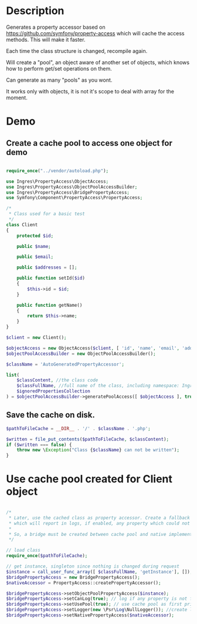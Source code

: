 # Description

Generates a property accessor based on https://github.com/symfony/property-access which will cache
the access methods. This will make it faster.

Each time the class structure is changed, recompile again.

Will create a "pool", an object aware of another set of objects, which knows how to 
perform get/set operations on them.

Can generate as many "pools" as you wont.

It works only with objects, it is not it's scope to deal with array for the moment.

# Demo

## Create a cache pool to access one object for demo
````PHP

require_once("../vendor/autoload.php");

use Ingres\PropertyAccess\ObjectAccess;
use Ingres\PropertyAccess\ObjectPoolAccessBuilder;
use Ingres\PropertyAccess\BridgePropertyAccess;
use Symfony\Component\PropertyAccess\PropertyAccess;

/*
 * Class used for a basic test
 */
class Client
{
    protected $id;

    public $name;

    public $email;

    public $addresses = [];

    public function setId($id)
    {
        $this->id = $id;
    }

    public function getName()
    {
        return $this->name;
    }
}

$client = new Client();

$objectAccess = new ObjectAccess($client, [ 'id', 'name', 'email', 'addresses' ], [ 'Proxy\__GC__\\' ]);
$objectPoolAccessBuilder = new ObjectPoolAccessBuilder();

$className = 'AutoGeneratedPropertyAccessor';

list(
    $classContent, //the class code
    $classFullName, //full name of the class, including namespace: Ingres\PropertyAccess\AutoGeneratedPropertyAccessor
    $ignoredPropertiesCollection
) = $objectPoolAccessBuilder->generatePoolAccess([ $objectAccess ], true, $className);

````

## Save the cache on disk.

````PHP
$pathToFileCache = __DIR__ . '/' . $className . '.php';

$written = file_put_contents($pathToFileCache, $classContent);
if ($written === false) {
    throw new \Exception("Class {$className} can not be written");
}

````

# Use cache pool created for Client object

````PHP

/*
 * Later, use the cached class as property accessor. Create a fallback based on symfony property accessor
 * which will report in logs, if enabled, any property which could not be accessed from cache pool
 *
 * So, a bridge must be created between cache pool and native implementation
 */

// load class
require_once($pathToFileCache);

// get instance, singleton since nothing is changed during request
$instance = call_user_func_array([ $classFullName, 'getInstance'], []);
$bridgePropertyAccess = new BridgePropertyAccess();
$nativeAccessor = PropertyAccess::createPropertyAccessor();

$bridgePropertyAccess->setObjectPoolPropertyAccess($instance);
$bridgePropertyAccess->setCanLog(true); // log if any property is not found in cache pool
$bridgePropertyAccess->setUsePool(true); // use cache pool as first priority, instead of native property accessor
$bridgePropertyAccess->setLogger(new \Psr\Log\NullLogger()); //create logger
$bridgePropertyAccess->setNativePropertyAccess($nativeAccessor);
````